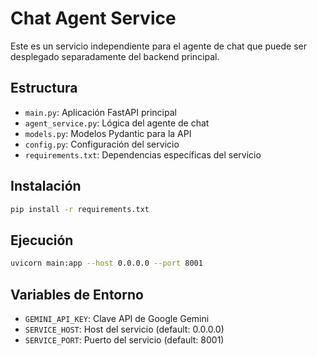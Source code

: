 # Chat Agent Service

Este es un servicio independiente para el agente de chat que puede ser desplegado separadamente del backend principal.

## Estructura

- `main.py`: Aplicación FastAPI principal
- `agent_service.py`: Lógica del agente de chat
- `models.py`: Modelos Pydantic para la API
- `config.py`: Configuración del servicio
- `requirements.txt`: Dependencias específicas del servicio

## Instalación

```bash
pip install -r requirements.txt
```

## Ejecución

```bash
uvicorn main:app --host 0.0.0.0 --port 8001
```

## Variables de Entorno

- `GEMINI_API_KEY`: Clave API de Google Gemini
- `SERVICE_HOST`: Host del servicio (default: 0.0.0.0)
- `SERVICE_PORT`: Puerto del servicio (default: 8001)